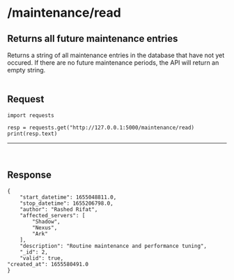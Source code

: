 # /maintenance/read

## Returns all future maintenance entries
Returns a string of all maintenance entries in the database that have not yet occured. If there are no future maintenance periods, the API will return an empty string.
<br><br>

## Request

    import requests

    resp = requests.get("http://127.0.0.1:5000/maintenance/read)
    print(resp.text)

<hr> <br>

## Response
    
    {      
        "start_datetime": 1655048811.0,
        "stop_datetime": 1655206798.0, 
        "author": "Rashed Rifat",      
        "affected_servers": [
            "Shadow",
            "Nexus",
            "Ark"
        ],
        "description": "Routine maintenance and performance tuning",
        "_id": 2,
        "valid": true,
    "created_at": 1655580491.0
    }